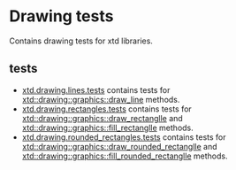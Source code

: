 # Drawing tests

Contains drawing tests for xtd libraries.

## tests

* [xtd.drawing.lines.tests](xtd.drawing.lines.tests) contains tests for [xtd::drawing::graphics::draw_line](../../src/xtd.drawing/include/xtd/drawing/graphics.h) methods.
* [xtd.drawing.rectangles.tests](xtd.drawing.rectangles.tests) contains tests for [xtd::drawing::graphics::draw_rectanglle](../../src/xtd.drawing/include/xtd/drawing/graphics.h) and [xtd::drawing::graphics::fill_rectanglle](../../src/xtd.drawing/include/xtd/drawing/graphics.h) methods.
* [xtd.drawing.rounded_rectangles.tests](xtd.drawing.rounded_rectangles.tests) contains tests for [xtd::drawing::graphics::draw_rounded_rectanglle](../../src/xtd.drawing/include/xtd/drawing/graphics.h) and [xtd::drawing::graphics::fill_rounded_rectanglle](../../src/xtd.drawing/include/xtd/drawing/graphics.h) methods.
